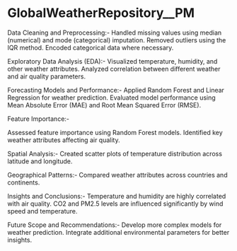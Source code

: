 # GlobalWeatherRepository__PM

Data Cleaning and Preprocessing:-
 Handled missing values using median (numerical) and mode (categorical) imputation.
 Removed outliers using the IQR method.
 Encoded categorical data where necessary.

Exploratory Data Analysis (EDA):-
 Visualized temperature, humidity, and other weather attributes.
 Analyzed correlation between different weather and air quality parameters.

Forecasting Models and Performance:-
 Applied Random Forest and Linear Regression for weather prediction.
 Evaluated model performance using Mean Absolute Error (MAE) and Root Mean Squared Error (RMSE).

Feature Importance:-

Assessed feature importance using Random Forest models.
Identified key weather attributes affecting air quality.

Spatial Analysis:-
Created scatter plots of temperature distribution across latitude and longitude.

Geographical Patterns:-
Compared weather attributes across countries and continents.

Insights and Conclusions:-
Temperature and humidity are highly correlated with air quality.
CO2 and PM2.5 levels are influenced significantly by wind speed and temperature.

Future Scope and Recommendations:-
Develop more complex models for weather prediction.
Integrate additional environmental parameters for better insights.


